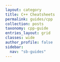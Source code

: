 ```yaml
---
layout: category
title: C++ Cheatsheets
permalink: guides/cpp
collection: posts
taxonomy: cpp-guide
entries_layout: grid
classes: wide
author_profile: false
sidebar:
  nav: "sb-guides"
---
```


